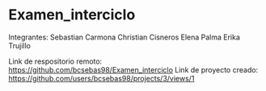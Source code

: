 # Examen_interciclo
Integrantes: 
Sebastian Carmona
Christian Cisneros
Elena Palma
Erika Trujillo

Link de respositorio remoto: https://github.com/bcsebas98/Examen_interciclo
Link de proyecto creado: https://github.com/users/bcsebas98/projects/3/views/1
